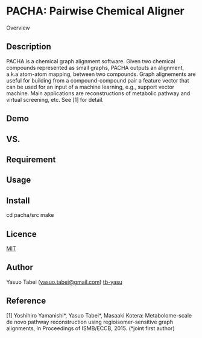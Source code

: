 PACHA: Pairwise Chemical Aligner
====

Overview

## Description
PACHA is a chemical graph alignment software. Given two chemical compounds represented as small graphs,
PACHA outputs an alignment, a.k.a atom-atom mapping, between two compounds. Graph alignements are useful
for building from a compound-compound pair a feature vector that can be used for an input of a machine learning,
e.g., support vector machine.
Main applications are reconstructions of metabolic pathway and virtual screening, etc.
See [1] for detail. 

## Demo

## VS. 

## Requirement

## Usage

## Install

cd pacha/src
make

## Licence

[MIT](https://github.com/tcnksm/tool/blob/master/LICENCE)

## Author

Yasuo Tabei (yasuo.tabei@gmail.com)
[tb-yasu](https://github.com/tb-yasu)

## Reference
[1] Yoshihiro Yamanishi*, Yasuo Tabei*, Masaaki Kotera: Metabolome-scale de novo pathway reconstruction using regioisomer-sensitive graph alignments, In Proceedings of ISMB/ECCB, 2015. (*joint first author)